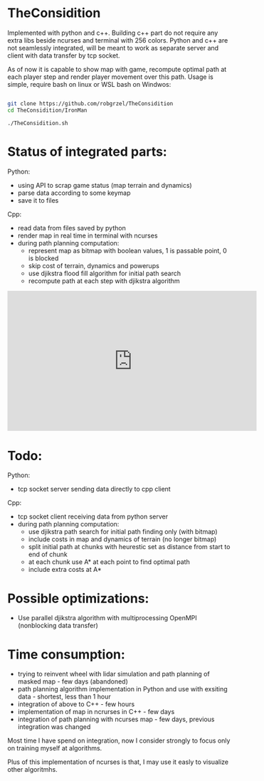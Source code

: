 # TheConsidition

Implemented with python and c++. Building c++ part do not require any extra libs beside ncurses and terminal with 256 colors. Python and c++ are not seamlessly integrated, will be meant to work as separate server and client with data transfer by tcp socket.

As of now it is capable to show map with game, recompute optimal path at each player step and render player movement over this path. Usage is simple, require bash on linux or WSL bash on Windwos:

```bash

git clone https://github.com/robgrzel/TheConsidition
cd TheConsidition/IronMan

./TheConsidition.sh


```


# Status of integrated parts:

Python:
- using API to scrap game status (map terrain and dynamics)
- parse data according to some keymap
- save it to files

Cpp:
- read data from files saved by python
- render map in real time in terminal with ncurses  
- during path planning computation:
    - represent map as bitmap with boolean values, 1 is passable point, 0 is blocked
    - skip cost of terrain, dynamics and powerups
    - use djikstra flood fill algorithm for initial path search
    - recompute path at each step with djikstra algorithm

<iframe width="560" height="315" src="https://www.youtube.com/embed/7pq3lxR82CE" frameborder="0" allow="accelerometer; autoplay; encrypted-media; gyroscope; picture-in-picture" allowfullscreen></iframe>
    
    
# Todo:

Python: 
- tcp socket server sending data directly to cpp client

Cpp:
- tcp socket client receiving data from python server
- during path planning computation:
    - use djikstra path search for initial path finding only (with bitmap)
    - include costs in map and dynamics of terrain (no longer bitmap)
    - split initial path at chunks with heurestic set as distance from start to end of chunk
    - at each chunk use A* at each point to find optimal path
    - include extra costs at A* 

# Possible optimizations:
- Use parallel djikstra algorithm with multiprocessing OpenMPI (nonblocking data transfer)

# Time consumption:
- trying to reinvent wheel with lidar simulation and path planning of masked map - few days (abandoned)
- path planning algorithm implementation in Python and use with exsiting data - shortest, less than 1 hour
- integration of above to C++ - few hours
- implementation of map in ncrurses in C++ - few days
- integration of path planning with ncurses map - few days, previous integration was changed

Most time I have spend on integration, now I consider strongly to focus only on training myself at algorithms.

Plus of this implementation of ncurses is that, I may use it easly to visualize other algoritmhs.